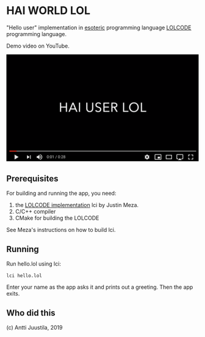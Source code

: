 # HAI WORLD LOL

"Hello user" implementation in [esoteric](https://en.wikipedia.org/wiki/Esoteric_programming_language) programming language [LOLCODE](http://www.lolcode.org) programming language.

Demo video on YouTube.

[ ![LOL Demo video in YouTube](YouTubeLOLScreen.png)](https://www.youtube.com/watch?v=PxpiBOY9eOw)


## Prerequisites

For building and running the app, you need:

1. the [LOLCODE implementation](https://github.com/justinmeza/lci) lci by Justin Meza.
2. C/C++ compiler
3. CMake for building the LOLCODE

See Meza's instructions on how to build lci.

## Running 

Run hello.lol using lci:

```
lci hello.lol
```
Enter your name as the app asks it and prints out a greeting. Then the app exits.

## Who did this

(c) Antti Juustila, 2019

